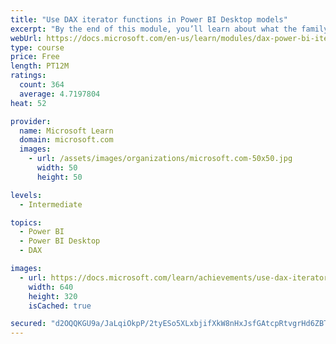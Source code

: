 ```yaml
---
title: "Use DAX iterator functions in Power BI Desktop models"
excerpt: "By the end of this module, you’ll learn about what the family of iterator functions can do and how to use them in your DAX calculations. Calculations will include custom summarizations, ranking, and concatenation."
webUrl: https://docs.microsoft.com/en-us/learn/modules/dax-power-bi-iterator-functions/
type: course
price: Free
length: PT12M
ratings:
  count: 364
  average: 4.7197804
heat: 52

provider:
  name: Microsoft Learn
  domain: microsoft.com
  images:
    - url: /assets/images/organizations/microsoft.com-50x50.jpg
      width: 50
      height: 50

levels:
  - Intermediate

topics:
  - Power BI
  - Power BI Desktop
  - DAX

images:
  - url: https://docs.microsoft.com/learn/achievements/use-dax-iterator-functions-power-bi-desktop-social.png
    width: 640
    height: 320
    isCached: true

secured: "d2OQQKGU9a/JaLqiOkpP/2tyESo5XLxbjifXkW8nHxJsfGAtcpRtvgrHd6ZBTOCML9WIdqJcGlRsOh5AWWYKHa0NyE2rA6ety2gtvKd1urYMloMmJSRPRkbec8fC8ZhbGSrQ1yB378Pp6dFzOJPl6KpkRRcLK605Rszi31ecKqyr/C6EWOPj5mjMM3atr5OJQ6Ifwlr13nxN3jzpM/br6rHe49DixwlCsW+bYM++tq10ouMIsZzn7lxyn8211ctfN+nnT6VuB9Md9U5KzaXc5VAgxUSf9vmpPacfIKTtnljWUz13koxVOpJPZUaJPe9vAG3F6B3nUTZtUi8v4NI9wyae7Z9mIYM1lNk7MbsSOWLVUhwgyo4GowXxI2iJq8dCn6Eb9O48wphS0xb7DkEGIrAzYapvJEopv/Pl6HUDDBc=;mIH8Z9OcnevTtoRr+9dJKA=="
---
```


